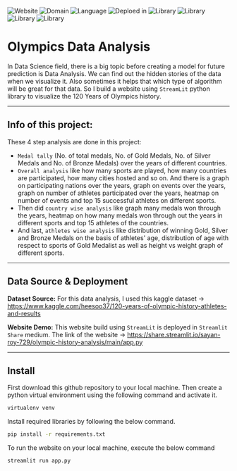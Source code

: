 ![Website](https://img.shields.io/website?down_color=red&down_message=down&up_color=green&up_message=up&url=https%3A%2F%2Fshare.streamlit.io%2Fsayan-roy-729%2Folympic-history-analysis%2Fmain%2Fapp.py) ![Domain](https://img.shields.io/badge/domain-data%20analysis-yellow) ![Language](https://img.shields.io/badge/language-python3-orange) ![Deploed in](https://img.shields.io/badge/deployed%20in-streamlit%20share-yellowgreen) ![Library](https://img.shields.io/badge/library%20used-numpy-informational) ![Library](https://img.shields.io/badge/library%20used-pandas-informational) ![Library](https://img.shields.io/badge/library%20used-seaborn-informational) ![Library](https://img.shields.io/badge/library%20used-plotly-informational)

# Olympics Data Analysis

In Data Science field, there is a big topic before creating a model for future prediction is Data Analysis. We can find out the hidden stories of the data when we visualize it. Also sometimes it helps that which type of algorithm will be great for that data. So I build a website using `StreamLit` python library to visualize the 120 Years of Olympics history.

------

## Info of this project:
These 4 step analysis are done in this project:
- `Medal tally` (No. of total medals, No. of Gold Medals, No. of Silver Medals and No. of Bronze Medals) over the years of different countries.
- `Overall analysis` like how many sports are played, how many countries are participated, how many cities hosted and so on. And there is a graph on participating nations over the years, graph on events over the years, graph on number of athletes participated over the years, heatmap on number of events and top 15 successful athletes on different sports.
- Then did `country wise analysis` like graph many medals won through the years, heatmap on how many medals won through out the years in different sports and top 15 athletes of the countries.
- And last, `athletes wise analysis` like distribution of winning Gold, Silver and Bronze Medals on the basis of athletes' age, distribution of age with respect to sports of Gold Medalist as well as height vs weight graph of different sports.

---

## Data Source & Deployment

**Dataset Source:** For this data analysis, I used this kaggle dataset -> https://www.kaggle.com/heesoo37/120-years-of-olympic-history-athletes-and-results

**Website Demo:** This website build using `StreamLit` is deployed in `Streamlit Share` medium. The link of the website -> https://share.streamlit.io/sayan-roy-729/olympic-history-analysis/main/app.py

---
## Install
First download this github repository to your local machine. Then create a python virtual environment using the following command and activate it.

```bash
virtualenv venv
```

Install required libraries by following the below command.

```bash
pip install -r requirements.txt
```
To run the website on your local machine, execute the below command
```bash
streamlit run app.py
```